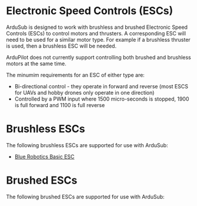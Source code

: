 # Electronic Speed Controls (ESCs)

ArduSub is designed to work with brushless and brushed Electronic Speed Controls (ESCs) to control motors and thrusters. A corresponding ESC will need to be used for a similar motor type. For example if a brushless thruster is used, then a brushless ESC will be needed.

ArduPilot does not currently support controlling both brushed and brushless motors at the same time.

The minumim requirements for an ESC of either type are:

* Bi-directional control - they operate in forward and reverse (most ESCS for UAVs and hobby drones only operate in one direction)
* Controlled by a PWM input where 1500 micro-seconds is stopped, 1900 is full forward and 1100 is full reverse


# Brushless ESCs

The following brushless ESCs are supported for use with ArduSub:

* [Blue Robotics Basic ESC](https://bluerobotics.com/store/thrusters/speed-controllers/besc30-r3/)

# Brushed ESCs

The following brushed ESCs are supported for use with ArduSub:
